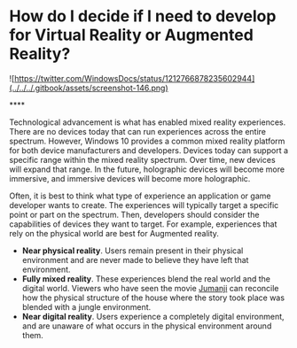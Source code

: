 # How do I decide if I need to develop for Virtual Reality or Augmented Reality?



![https://twitter.com/WindowsDocs/status/1212766878235602944](../../../.gitbook/assets/screenshot-146.png)

\*\*\*\*

Technological advancement is what has enabled mixed reality experiences. There are no devices today that can run experiences across the entire spectrum. However, Windows 10 provides a common mixed reality platform for both device manufacturers and developers. Devices today can support a specific range within the mixed reality spectrum. Over time, new devices will expand that range. In the future, holographic devices will become more immersive, and immersive devices will become more holographic.

Often, it is best to think what type of experience an application or game developer wants to create. The experiences will typically target a specific point or part on the spectrum. Then, developers should consider the capabilities of devices they want to target. For example, experiences that rely on the physical world are best for Augmented reality.

- **Near physical reality**. Users remain present in their physical environment and are never made to believe they have left that environment.
- **Fully mixed reality**. These experiences blend the real world and the digital world. Viewers who have seen the movie [Jumanji](https://en.wikipedia.org/wiki/Jumanji) can reconcile how the physical structure of the house where the story took place was blended with a jungle environment.
- **Near digital reality**. Users experience a completely digital environment, and are unaware of what occurs in the physical environment around them.